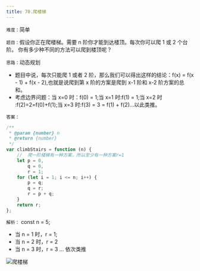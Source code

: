 ```yaml
---
title: 70.爬楼梯
---
```


`难度：`简单

`题目：`假设你正在爬楼梯。需要 n 阶你才能到达楼顶。每次你可以爬 1 或 2 个台阶。
你有多少种不同的方法可以爬到楼顶呢？

`思路：`动态规划

-   题目中说，每次只能爬 1 或者 2 阶，那么我们可以得出这样的结论：f(x) =
    f(x - 1) + f(x - 2),也就是说爬到第 x 阶的方案是爬到 x-1 阶和 x-2 阶方案的总
    和。
-   考虑边界问题：当 x=0 时：f(0) = 1;当 x=1 时:f(1) = 1;当 x=2 时
    :f(2)=2=f(0)+f(1);当 x=3 时:f(3) = 3 = f(1) + f(2)...以此类推。

`答案：`

```js
/**
 * @param {number} n
 * @return {number}
 */
var climbStairs = function (n) {
	//  爬一阶楼梯有一种方案，所以至少有一种方案r=1
	let p = 0,
		q = 0,
		r = 1;
	for (let i = 1; i <= n; i++) {
		p = q;
		q = r;
		r = p + q;
	}
	return r;
};
```

`解析：` const n = 5;

-   当 n = 1 时，r = 1;
-   当 n = 2 时，r = 2
-   当 n = 3 时，r = 3 ... 依次类推

![爬楼梯](https://leexiaop.github.io/statics/ibadgers/leetcode/stair.gif)
